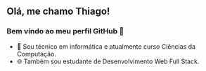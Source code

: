 ## Olá, me chamo Thiago! 
### Bem vindo ao meu perfil GitHub 👋

- 📘 Sou técnico em informática e atualmente curso Ciências da Computação.
- 🌐 Também sou estudante de Desenvolvimento Web Full Stack.
